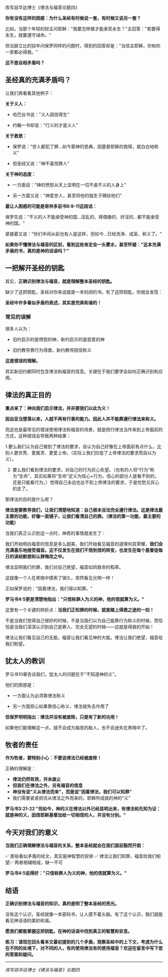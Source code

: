  改写自华达博士《律法与福音论题四》

**你有没有这样的困惑：为什么圣经有时候说一套，有时候又说另一套？**

比如，当那个年轻的财主问耶稣："我要怎样做才能承受永生？"主回答："若要得永生，就要遵守诫命。"

但当腓立比的狱卒问保罗同样的问题时，得到的回答却是："当信主耶稣，你和你一家都必得救。"

**这不是自相矛盾吗？**

## 圣经真的充满矛盾吗？

让我们再看看其他例子：

**关于义人：**

- 哈巴谷书说："义人因信得生"
    
- 约翰一书却说："行义的才是义人"
    

**关于救恩：**

- 保罗说："世人都犯了罪...如今蒙神的恩典，因基督耶稣的救赎，就白白地称义"
    
- 但圣经又说："神不喜悦罪人"
    

**关于神的态度：**

- 一方面说："神的愤怒从天上显明在一切不虔不义的人身上"
    
- 另一方面又说："神爱世人，甚至将他的独生子赐给他们"
    

**最让人困惑的可能是哥林多前书6:9-11这段话：**

保罗先说："不义的人不能承受神的国...淫乱的、拜偶像的、奸淫的...都不能承受神的国。"

紧接着又说："你们中间从前也有人是这样，但如今...已经洗净、成圣、称义了。"

**如果你不懂律法与福音的区别，看到这些肯定会一头雾水，甚至怀疑："这本充满矛盾的书，真的是神的话语吗？"**

## 一把解开圣经的钥匙

其实，**正确识别律法与福音，就是理解整本圣经的钥匙。**

缺少了这把钥匙，圣经对你来说就是一本封闭的书。有了这把钥匙，你就会发现：

**圣经中许多看似矛盾的表述，其实是完美和谐的！**

### 常见的误解

很多人以为：

- 旧约启示的是愤怒的神，新约启示的是慈爱的神
    
- 旧约教导靠行为得救，新约教导因信称义
    

**这是错误的理解。**

其实新旧约都同时包含律法和福音的信息。关键在于我们要学会如何正确识别和应用。

## 律法的真正目的

**重点来了：神向我们启示律法，并非要我们以此为义！**

**因自亚当堕落以来，人就不再有行善的能力。因此人并不能靠遵行律法来称义。**

而这也是最常见的错误使用律法和福音的场景，就是把行律法当作来到上帝面前的方式，这种错误会导致两种结果：

1.要么我们认为自己做到了律法的要求，自认为自己好像在上帝面前有点什么，比别人更优秀、更属灵、更爱上帝。（实际上我们拉低了上帝律法的要求而自以为义）。

2. 要么我们看到律法的要求，对自己的行为灰心失望。（也有的人将“行为”称为“生命”，其实如果将“生命”定义为信心+行为，信心的部分人是看不到的，还是只能看行为。）觉得自己永远也达不到上帝律法的要求，于是忧愁又灰心的走了。

那律法的目的是什么呢？

**律法是要教导我们，让我们清楚地知道：自己根本没法完全遵行律法。这是律法最主要的功能，好像一面镜子，让我们看清自己的罪。（律法的第一功能，最主要的功能）**

当我们真正认识到这一点时，神奇的事情就发生了：

我们开始明白福音的信息是多么甜美，我们开始看见福音的道理何其荣耀，**我们会充满喜乐地接受福音。这不仅发生在我们不信到信的转变，也发生在每个基督徒每日的读经默想和认罪悔改之中。**

律法显明我们的罪，我们对自己绝望，福音如同救命的稻草。

这就像一个人在黑暗中摸索了很久，突然看见光明一样！

正如保罗说的："因着律法，我们得以知罪。"

**罗马书4:5更是清楚地指出："只信称罪人为义的神，他的信就算为义。"**

这里有一个关键的转折点：**当我们正知罪的时候，就是踏上得救之途的一刻！**

不是当我们觉得自己很好的时候，不是当我们以为自己能靠行为称义的时候，而恰恰是当我们深深认识到自己是罪人、完全无望的时候——这就是得救的开始！

律法让我们看见自己的无能，福音让我们看见神的大能。律法让我们绝望，福音给我们盼望。

## 犹太人的教训

罗马书10章告诉我们，犹太人的问题在于"不知道神的义"。

他们的困惑是：

- 一方面认为必须靠律法称义
    
- 另一方面担心如果靠信心称义，律法就失去作用了
    

**但保罗明明指出：律法并没有被废除，只是有了新的功用！**

如果他们能理解这一点，就不会成为福音的敌人，也不会迷失在黑暗中了。

## 牧者的责任

**作为牧者，要特别小心：不要说律法已经被废除！**

正确的理解是：

- **律法仍然有效，并未废止**
- **但我们在律法之外，另有福音的信息**
- **神没有说"义从律法而来"，而是说"因着律法，我们可以知罪"**
- 我们需要紧紧抓住从律法之外而来的，耶稣所成就的神的“义”
    

**罗马书3:21-22 "但如今，神的义在律法以外已经显明出来，有律法和先知为证：就是神的义，因信耶稣基督加给一切相信的人，并没有分别。"**

## 今天对我们的意义

**当我们正确理解律法与福音的关系，整本圣经就会在我们面前豁然开朗：**

✅ 那些看似矛盾的经文，其实是神智慧的安排 ✅ 律法让我们知罪，福音给我们盼望✅ 两者相辅相成，缺一不可

**罗马书4:5说得好："只信称罪人为义的神，他的信就算为义。"**

## 结语

**正确识别律法与福音的知识，真的是明了整本圣经的亮光。**

没有这个认识，圣经就像一本密码书，让人摸不着头脑。有了这个认识，我们就能看见神话语的美妙和谐。

**愿我们都能掌握这把钥匙，在神的话语中找到真正的智慧和安息。**

**练习：请现在回头看本文最初提到的几个矛盾，观察圣经中的上下文，考虑为什么在不同的处境下，对不同的人，有的使用律法有的使用福音？欢迎在留言中写下您的答案和疑问。**

---

_改写自华达博士《律法与福音》论题四_